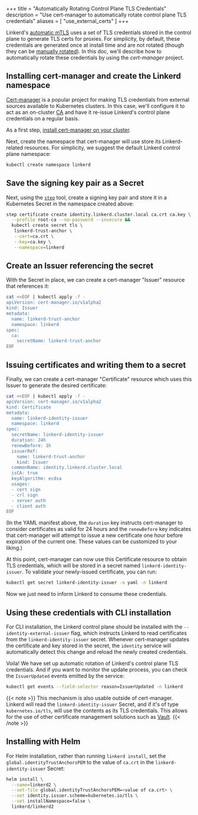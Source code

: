 +++
title = "Automatically Rotating Control Plane TLS Credentials"
description = "Use cert-manager to automatically rotate control plane TLS credentials"
aliases = [ "use_external_certs" ]
+++

Linkerd's [automatic mTLS](/2/features/automatic-mtls/) uses a set of TLS
credentials stored in the control plane to generate TLS certs for proxies. For
simplicity, by default, these credentials are generated once at install time
and are not rotated (though they can be [manually
rotated](/2/tasks/manually-rotating-control-plane-tls-credentials/)). In this doc,
we'll describe how to automatically rotate these credentials by using the
*cert-manager* project.

## Installing cert-manager and create the Linkerd namespace

[Cert-manager](https://github.com/jetstack/cert-manager) is a popular project
for making TLS credentials from external sources available to Kubernetes
clusters. In this case, we'll configure it to act as an on-cluster
[CA](https://en.wikipedia.org/wiki/Certificate_authority) and have it re-issue
Linkerd's control plane credentials on a regular basis.

As a first step, [install cert-manager on your
cluster](https://docs.cert-manager.io/en/latest/getting-started/install/kubernetes.html).

Next, create the namespace that cert-manager will use store its Linkerd-related
resources. For simplicity, we suggest the default Linkerd control plane
namespace:

```bash
kubectl create namespace linkerd
```

## Save the signing key pair as a Secret

Next, using the [`step`](https://smallstep.com/cli/) tool, create a signing key
pair and store it in a Kubernetes Secret in the namespace created above:

```bash
step certificate create identity.linkerd.cluster.local ca.crt ca.key \
  --profile root-ca --no-password --insecure &&
  kubectl create secret tls \
   linkerd-trust-anchor \
   --cert=ca.crt \
   --key=ca.key \
   --namespace=linkerd
```

## Create an Issuer referencing the secret

With the Secret in place, we can create a cert-manager "Issuer" resource that
references it:

```bash
cat <<EOF | kubectl apply -f -
apiVersion: cert-manager.io/v1alpha2
kind: Issuer
metadata:
  name: linkerd-trust-anchor
  namespace: linkerd
spec:
  ca:
    secretName: linkerd-trust-anchor
EOF
```

## Issuing certificates and writing them to a secret

Finally, we can create a cert-manager "Certificate" resource which uses this
Issuer to generate the desired certificate:

```bash
cat <<EOF | kubectl apply -f -
apiVersion: cert-manager.io/v1alpha2
kind: Certificate
metadata:
  name: linkerd-identity-issuer
  namespace: linkerd
spec:
  secretName: linkerd-identity-issuer
  duration: 24h
  renewBefore: 1h
  issuerRef:
    name: linkerd-trust-anchor
    kind: Issuer
  commonName: identity.linkerd.cluster.local
  isCA: true
  keyAlgorithm: ecdsa
  usages:
  - cert sign
  - crl sign
  - server auth
  - client auth
EOF
```

(In the YAML manifest above, the `duration` key instructs cert-manager to
consider certificates as valid for 24 hours and the `renewBefore` key indicates
that cert-manager will attempt to issue a new certificate one hour before
expiration of the current one. These values can be customized to your liking.)

At this point, cert-manager can now use this Certificate resource to obtain TLS
credentials, which will be stored in a secret named `linkerd-identity-issuer`.
To validate your newly-issued certificate, you can run:

```bash
kubectl get secret linkerd-identity-issuer -o yaml -n linkerd
```

Now we just need to inform Linkerd to consume these credentials.

## Using these credentials with CLI installation

For CLI installation, the Linkerd control plane should be installed with the
`--identity-external-issuer` flag, which instructs Linkerd to read certificates
from the `linkerd-identity-issuer` secret. Whenever cert-manager updates the
certificate and key stored in the secret, the `identity` service will
automatically detect this change and reload the newly created credentials.

Voila! We have set up automatic rotation of Linkerd's control plane TLS
credentials. And if you want to monitor the update process, you can check the
`IssuerUpdated` events emitted by the service:

```bash
kubectl get events --field-selector reason=IssuerUpdated -n linkerd
```

{{< note >}}
This mechanism is also usable outside of cert-manager. Linkerd will read the
`linkerd-identity-issuer` Secret, and if it's of type `kubernetes.io/tls`, will
use the contents as its TLS credentials.  This allows for the use of other
certificate management solutions such as [Vault](https://www.vaultproject.io).
{{< /note >}}

## Installing with Helm

For Helm installation, rather than running `linkerd install`, set the
`global.identityTrustAnchorsPEM` to the value of `ca.crt` in the
`linkerd-identity-issuer` Secret:

```bash
helm install \
  --name=linkerd2 \
  --set-file global.identityTrustAnchorsPEM=<value of ca.crt> \
  --set identity.issuer.scheme=kubernetes.io/tls \
  --set installNamespace=false \
  linkerd/linkerd2
```
